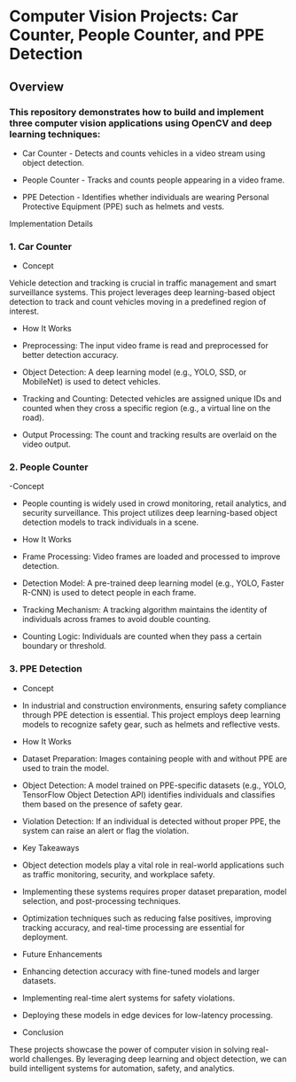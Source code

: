 # Computer Vision Projects: Car Counter, People Counter, and PPE Detection

## Overview

### This repository demonstrates how to build and implement three computer vision applications using OpenCV and deep learning techniques:

* Car Counter - Detects and counts vehicles in a video stream using object detection.

* People Counter - Tracks and counts people appearing in a video frame.

* PPE Detection - Identifies whether individuals are wearing Personal Protective Equipment (PPE) such as helmets and vests.

Implementation Details

### 1. Car Counter

- Concept

Vehicle detection and tracking is crucial in traffic management and smart surveillance systems. This project leverages deep learning-based object detection to track and count vehicles moving in a predefined region of interest.

- How It Works

- Preprocessing: The input video frame is read and preprocessed for better detection accuracy.

- Object Detection: A deep learning model (e.g., YOLO, SSD, or MobileNet) is used to detect vehicles.

- Tracking and Counting: Detected vehicles are assigned unique IDs and counted when they cross a specific region (e.g., a virtual line on the road).

- Output Processing: The count and tracking results are overlaid on the video output.

### 2. People Counter

-Concept

- People counting is widely used in crowd monitoring, retail analytics, and security surveillance. This project utilizes deep learning-based object detection models to track individuals in a scene.

- How It Works

- Frame Processing: Video frames are loaded and processed to improve detection.

- Detection Model: A pre-trained deep learning model (e.g., YOLO, Faster R-CNN) is used to detect people in each frame.

- Tracking Mechanism: A tracking algorithm maintains the identity of individuals across frames to avoid double counting.

- Counting Logic: Individuals are counted when they pass a certain boundary or threshold.

### 3. PPE Detection

- Concept

- In industrial and construction environments, ensuring safety compliance through PPE detection is essential. This project employs deep learning models to recognize safety gear, such as helmets and reflective vests.

- How It Works

- Dataset Preparation: Images containing people with and without PPE are used to train the model.

- Object Detection: A model trained on PPE-specific datasets (e.g., YOLO, TensorFlow Object Detection API) identifies individuals and classifies them based on the presence of safety gear.

- Violation Detection: If an individual is detected without proper PPE, the system can raise an alert or flag the violation.

* Key Takeaways

- Object detection models play a vital role in real-world applications such as traffic monitoring, security, and workplace safety.

- Implementing these systems requires proper dataset preparation, model selection, and post-processing techniques.

- Optimization techniques such as reducing false positives, improving tracking accuracy, and real-time processing are essential for deployment.

- Future Enhancements

- Enhancing detection accuracy with fine-tuned models and larger datasets.

- Implementing real-time alert systems for safety violations.

- Deploying these models in edge devices for low-latency processing.

* Conclusion

These projects showcase the power of computer vision in solving real-world challenges. By leveraging deep learning and object detection, we can build intelligent systems for automation, safety, and analytics.
